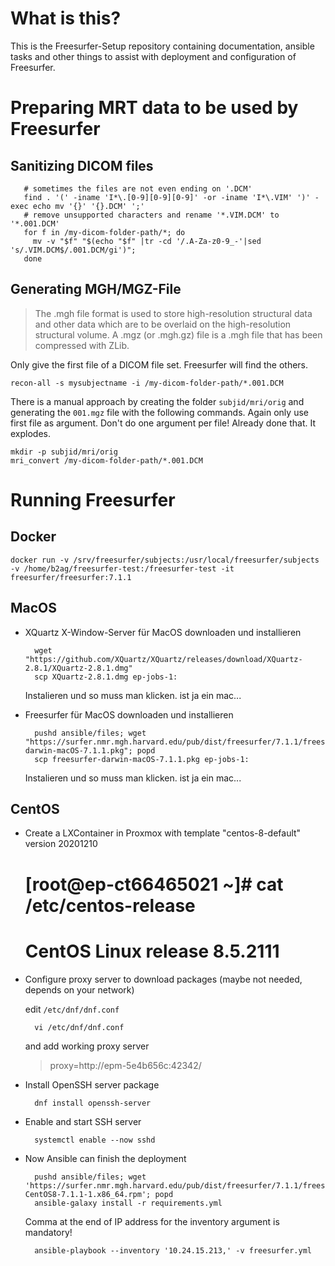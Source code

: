 # What is this?

This is the Freesurfer-Setup repository containing documentation, ansible tasks and other things to assist with deployment and configuration of Freesurfer.

# Preparing MRT data to be used by Freesurfer

## Sanitizing DICOM files

       # sometimes the files are not even ending on '.DCM'
       find . '(' -iname 'I*\.[0-9][0-9][0-9]' -or -iname 'I*\.VIM' ')' -exec echo mv '{}' '{}.DCM' ';'
       # remove unsupported characters and rename '*.VIM.DCM' to '*.001.DCM'
       for f in /my-dicom-folder-path/*; do
         mv -v "$f" "$(echo "$f" |tr -cd '/.A-Za-z0-9_-'|sed 's/.VIM.DCM$/.001.DCM/gi')"; 
       done

## Generating MGH/MGZ-File

> The .mgh file format is used to store high-resolution structural data and other data which are to be overlaid on the high-resolution structural volume. A .mgz (or .mgh.gz) file is a .mgh file that has been compressed with ZLib. 

Only give the first file of a DICOM file set. Freesurfer will find the others.

    recon-all -s mysubjectname -i /my-dicom-folder-path/*.001.DCM

There is a manual approach by creating the folder `subjid/mri/orig` and generating the `001.mgz` file with the following commands. Again only use first file as argument. Don't do one argument per file! Already done that. It explodes.

    mkdir -p subjid/mri/orig
    mri_convert /my-dicom-folder-path/*.001.DCM

# Running Freesurfer

## Docker

    docker run -v /srv/freesurfer/subjects:/usr/local/freesurfer/subjects -v /home/b2ag/freesurfer-test:/freesurfer-test -it freesurfer/freesurfer:7.1.1

## MacOS

- XQuartz X-Window-Server für MacOS downloaden und installieren

        wget "https://github.com/XQuartz/XQuartz/releases/download/XQuartz-2.8.1/XQuartz-2.8.1.dmg"
        scp XQuartz-2.8.1.dmg ep-jobs-1:

    Instalieren und so muss man klicken. ist ja ein mac...

- Freesurfer für MacOS downloaden und installieren
  
        pushd ansible/files; wget "https://surfer.nmr.mgh.harvard.edu/pub/dist/freesurfer/7.1.1/freesurfer-darwin-macOS-7.1.1.pkg"; popd
        scp freesurfer-darwin-macOS-7.1.1.pkg ep-jobs-1:

    Instalieren und so muss man klicken. ist ja ein mac...


## CentOS

- Create a LXContainer in Proxmox with template "centos-8-default" version 20201210

    # [root@ep-ct66465021 ~]#  cat /etc/centos-release
    # CentOS Linux release 8.5.2111

- Configure proxy server to download packages (maybe not needed, depends on your network)

    edit `/etc/dnf/dnf.conf`

        vi /etc/dnf/dnf.conf 

    and add working proxy server

    > proxy=http://epm-5e4b656c:42342/

- Install OpenSSH server package

        dnf install openssh-server

- Enable and start SSH server

        systemctl enable --now sshd

- Now Ansible can finish the deployment

        pushd ansible/files; wget 'https://surfer.nmr.mgh.harvard.edu/pub/dist/freesurfer/7.1.1/freesurfer-CentOS8-7.1.1-1.x86_64.rpm'; popd
        ansible-galaxy install -r requirements.yml

    Comma at the end of IP address for the inventory argument is mandatory!

        ansible-playbook --inventory '10.24.15.213,' -v freesurfer.yml



